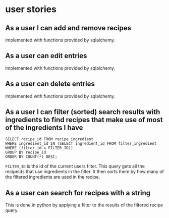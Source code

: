 # user stories
## As a user I can add and remove recipes
Implemented with functions provided by sqlalchemy.
## As a user can edit entries
Implemented with functions provided by sqlalchemy.
## As a user can delete entries
Implemented with functions provided by sqlalchemy.
## As a user I can filter (sorted) search results with ingredients to find recipes that make use of most of the ingredients I have
```
SELECT recipe_id FROM recipe_ingredient 
WHERE ingredient_id IN (SELECT ingredient_id FROM filter_ingredient WHERE (filter_id = FILTER_ID)) 
GROUP BY recipe_id 
ORDER BY COUNT(*) DESC;
```
`FILTER_ID` is the id of the current users filter.
This query gets all the recipeIds that use ingredients in the filter. It then sorts them by how many of the filtered ingredients are used in the recipe.
## As a user can search for recipes with a string
This is done in python by applying a filter to the results of the filtered recipe query.
